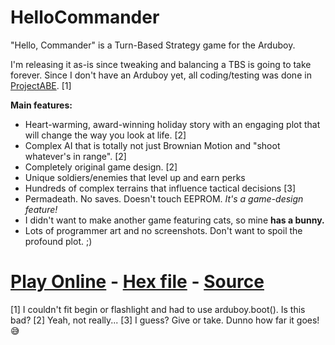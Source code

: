# HelloCommander

"Hello, Commander" is a Turn-Based Strategy game for the Arduboy.

I'm releasing it as-is since tweaking and balancing a TBS is going to take forever.
Since I don't have an Arduboy yet, all coding/testing was done in [ProjectABE](https://community.arduboy.com/t/projectabe-arduboy-emulator-released/4463). [1]

**Main features:**

- Heart-warming, award-winning holiday story with an engaging plot that will change the way you look at life. [2]
- Complex AI that is totally not just Brownian Motion and "shoot whatever's in range". [2]
- Completely original game design. [2]
- Unique soldiers/enemies that level up and earn perks
- Hundreds of complex terrains that influence tactical decisions [3]
- Permadeath. No saves. Doesn't touch EEPROM. *It's a game-design feature!*
- I didn't want to make another game featuring cats, so mine  **has a bunny.**
- Lots of programmer art and no screenshots. Don't want to spoil the profound plot. ;)

# [Play Online](https://felipemanga.github.io/ProjectABE/?url=https://github.com/felipemanga/HelloCommander/releases/download/v0.5/HelloCommander.hex) - [Hex file](https://github.com/felipemanga/HelloCommander/releases/tag/v0.5) - [Source](https://github.com/felipemanga/HelloCommander)

[1] I couldn't fit begin or flashlight and had to use arduboy.boot(). Is this bad?
[2] Yeah, not really...
[3] I guess? Give or take. Dunno how far it goes! :sweat_smile: